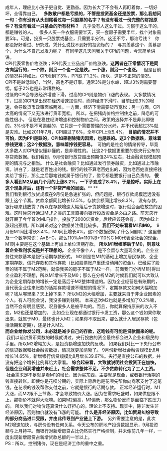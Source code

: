 成年人，理应比小孩子更自觉、更勤奋。因为长大了不会有人再盯着你，一切好坏，全得靠自己。
 
**多数散户都是亏损的，不管是投资基金还是股票，那么我想问一句：你有没有从头到尾看过每一只股票的名字？有没有看过一份完整的财报原件？有没有看过一只基金的所有材料？**
 
几乎没有人这么干过。习惯于这么干的，都是赚钱的人。
 
很多人买一件衣服需要半天，买一套房子需要半年，找个对象需要5年。可是，投资一只股票或基金，只需要半分钟。这还不亏，那谁亏钱？
 
你都没好好看过、研究过，凭什么说找不到好的投资标的？
 
与其羡慕这个、羡慕那个，为什么不自己发发力呢？
 
有同学这几天问我关于CPI的问题，今天简单讲讲。
   
CPI代表零售价格涨跌；PPI代表工业品出厂价格涨跌。**这两者在正常情况下是同方向运行的，一个跌，则另一个也一定是跌。一个涨，则另一个也涨。**
 
但是目前的情况并非如此，CPI涨到了3%，PPI跌了1.2%。所以，这是不正常的情况。
 
CPI不是越低越好，当然，高也不是好事。通常3%是分水岭，超过3%则需要警惕。低于2%也是非常糟糕的。
   
过低的CPI会导致经济增速下滑。过高的CPI则是物价飞涨的表现。 大多数情况下，过高的CPI是出现在经济增速加快时，而非经济下滑时。目前出现3%的增速，会导致货币政策面临两难。一方面，经济下滑需要货币宽松；另一方面，CPI太高的情况下又无法进行货币宽松。 所以，在把猪肉价格控制住之前，降息的可能性很小。 但是在稳住经济增速和控制物价之间，政策的选择并不是非此即彼的。3%也不是不可逾越的，它只是一个需要警惕的分水岭，并不代表超过3%就是灾难。比如2011年7月，CPI超过了6%，全年CPI上涨5.4%。 **目前的情况并不可怕，因为PPI是跌的，CPI如果剔除猪肉因素，也是跌的。****这****2个数据跌，意味着挣钱更难；****这****2个数据涨，意味着挣钱更容易。**  可怕的是社会的情绪传导，毕竟大多数人对CPI是似懂非懂的，是非理性的。 比这2个数据更重要的是央行公布的存贷款数据。我们看到，9月份银行放贷超出预期值24%左右，社会融资规模超预期的情况与之相当。 什么是社会融资？比如通过发行债券融资，比如通过上市融资。讲白了，就是老百姓出的钱。银行的钱不算老百姓出的，因为老百姓直接把钱卖给了银行，那么之后那笔钱就属于银行的了，盈亏都是要银行自己负责的。 **很多人看到M2从前几个月的上涨8.2%，一下子变成了8.4%，于是惊呼。实际上在这个现象背后，还有一个非常严峻的局面。**** **   
我们看到银行放贷规模在9月份是急速扩张的，但问题是，银行存款规模远远没有跟上这个节奏。贷款余额同比增长12.5%，存款余额同比增长8.3%。 没有存款，银行哪来钱放贷？所以在存款增速大幅落后于贷款增速时，银行就会面临放贷的困难。这时候央行通过MLF之类的工具直接向银行投放资金是必由之路。前天央行就开展了今年首次MLF操作，投放了2000亿资金，后续应该还会有。 因为M2上涨超出预期，所以舆论对这个数据关注得比较多。 **我们不妨来看看M1和M0。**  9月份M1同比增长3.4%，M0同比增长4%。这2个数据说明了什么问题呢？ 这里普及一个数学常识：A=B+C，那么110%A=110%B+110%C M0代表全社会的现金。M1则主要是在这个基础上再加上单位活期存款。 **所以M1增幅落后于M0，则意味着企业盈利状况是并不理想的。** 企业不像个人，是不会留存大量现金的。企业业务往来款基本是银行活期存款形式。 M2则是在M1的基础上增加居民存款、企业定期存款、信托存款和其他存款（比如股票账户里还没动用的资金）。已经买了股票的钱不属于M2范畴，就像我买的房子不属于M2一样。 前面我们分析M1时得出企业盈利不理想，所以M1增长不及M0；那么在分析M2的时候我们就可以大致认为企业定期存款的增长一定是落后于M2整体增速的。因为企业经营是有账期的，当代表企业往来账款的活期存款增速不理想的情况下，定期存款又如何大幅增加呢？钱从哪里来？天上掉下来？ 所以M2的大幅增加，主要就来自于非企业因素的个人。有人可能会说，我没多赚到钱啊。 本来这次M2也就是多增加了0.2%嘛，当然不会有明显感受。况且很多人是被平均的。而且，你就算保持原来的收入不变，M2也还是增加的。 比如企业现在都通过银行卡发工资，那么这个钱如果你取出来，就属于M0，最终也计入M2；如果你不取出来，那么就计入居民存款（包括活期和定期），还是计入M2。  
**而企业给你发公司，未必就是减少自己的存款，这笔钱有可能是贷款而来的呢。**  我们以前讲货币乘数的时候就讲过，央行投放的资金最终都会进入企业和居民的手里。所以M2增幅加大，是投资额增速加快的反映。 如果我们对比一下央行公布的信贷数据和社会融资数据，情况就更加清晰了。 9月份新增社会融资规模比8月增长14.65%，新增银行信贷规模比8月增长39.67%。央行是直接公布的数据，并没有把这个增长比例算给大家看。 **综合起来看，大致就说明社会投资正在加快，但是企业利润增速并未赶上，社会需求整体不足，不少贷款转化为了工人工资。**  社会需求足不足就是看M1的增长，因为买东西，主要就是现金，或者银行活期的钱直接转账。即使你是花呗分期的，实际上背后也是花呗先帮你向商家支付了这笔钱。在花呗的钱没帮你支付之前，它就是银行的活期存款。 正常经济运行时，M1大涨，而M2跟不上节奏，才会导致物价大涨。因为在需求旺盛时，如果供应跟不上，那物价不就得大涨嘛。如果M2偏高，M1偏低，那么物价反而是面临下跌压力的。 所以我们对物价还真没什么好担心的。理论上不支持。现实中，除非发生非经济原因，否则物价就没有飞涨的可能。 **什么是非经济原因，比如贸易纠纷导致的部分商品进口受限，并由此传导到产业链上下游。**  另外需要注意的是，此次M2增速加快，与房价没有任何关系。今天公布的房地产投资数据显示，9月投资额与上月持平。而银行对新增房贷占比仍然实行严格控制，并未像前几年一样，一度出现新增房贷占新增贷款总额的一半以上。  
PS：所以，控制猪价，现在是经济工作的重中之重。